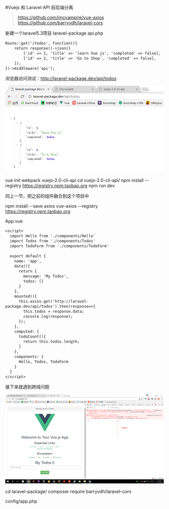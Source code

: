 #Vuejs 和 Laravel API 前后端分离

>https://github.com/imcvampire/vue-axios
>https://github.com/barryvdh/laravel-cors

新建一个laravel5.3项目 laravel-package
api.php
```
Route::get('/todos', function(){
    return response()->json([
        ['id' => 1, 'title' => 'learn Vue js', 'completed' => false],
        ['id' => 2, 'title' => 'Go to Shop', 'completed' => false],
    ]);
})->middleware('api');
```
浏览器访问测试：http://laravel-package.dev/api/todos

![](image/screenshot_1496391677519.png)

vue init webpack vuejs-2.0-cli-api
cd vuejs-2.0-cli-api/
npm install --registry https://registry.npm.taobao.org
npm run dev

同上一节，把之前的组件融合到这个项目中

npm install --save axios vue-axios --registry https://registry.npm.taobao.org

App.vue
```
<script>
  import Hello from './components/Hello'
  import Todos from './components/Todos'
  import TodoForm from './components/TodoForm'

  export default {
    name: 'app',
    data(){
      return {
        message: 'My Todos',
        todos: []
      }
    },
    mounted(){
      this.axios.get('http://laravel-package.dev/api/todos').then(response=>{
        this.todos = response.data;
        console.log(response);
      });
    },
    computed: {
      todoCount(){
        return this.todos.length;
      }
    },
    components: {
      Hello, Todos, TodoForm
    }
  }
</script>
```

接下来就遇到跨域问题

![](image/screenshot_1496397289826.png)

cd laravel-package/
composer require barryvdh/laravel-cors

config/app.php

